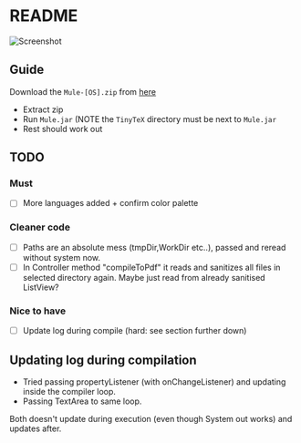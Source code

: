 # README

![Screenshot](https://i.imgur.com/BKcq0MB.png)

## Guide

Download the `Mule-[OS].zip` from [here](https://github.com/alexanderlhc/Mule/releases/tag/aves.trochilidae)

* Extract zip
* Run `Mule.jar` (NOTE the `TinyTeX` directory must be next to `Mule.jar`
* Rest should work out

## TODO

### Must 

- [ ] More languages added + confirm color palette

### Cleaner code

- [ ] Paths are an absolute mess (tmpDir,WorkDir etc..), passed and reread without system now.
- [ ] In Controller method "compileToPdf" it reads and sanitizes all files in selected directory again. Maybe just read from already sanitised ListView?

### Nice to have

- [ ] Update log during compile (hard: see section further down)

## Updating log during compilation

* Tried passing propertyListener (with onChangeListener) and updating inside the compiler loop.
* Passing TextArea to same loop.

Both doesn't update during execution (even though System out works) and updates after.

